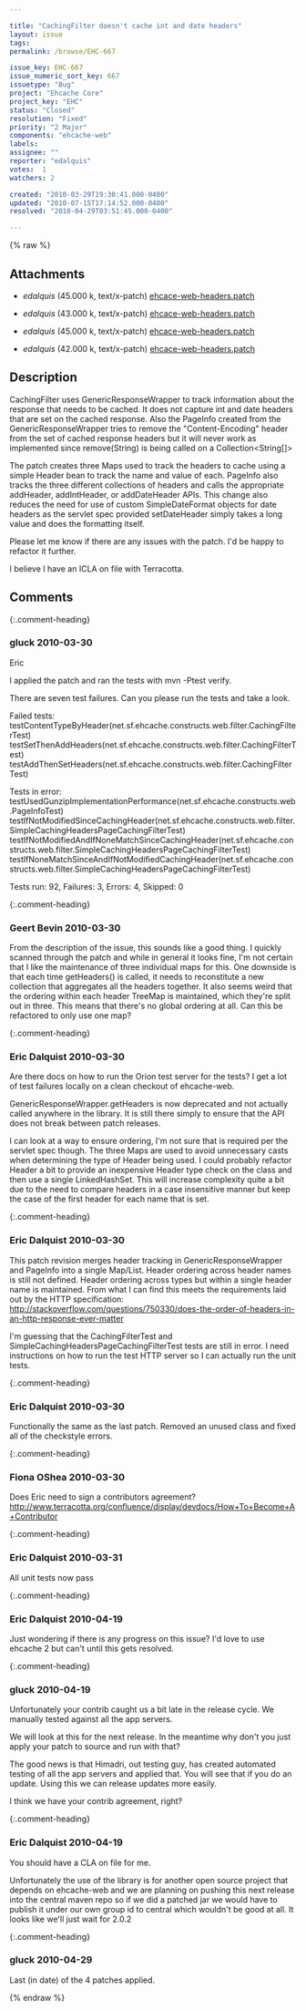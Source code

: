 ```yaml
---

title: "CachingFilter doesn't cache int and date headers"
layout: issue
tags: 
permalink: /browse/EHC-667

issue_key: EHC-667
issue_numeric_sort_key: 667
issuetype: "Bug"
project: "Ehcache Core"
project_key: "EHC"
status: "Closed"
resolution: "Fixed"
priority: "2 Major"
components: "ehcache-web"
labels: 
assignee: ""
reporter: "edalquis"
votes:  1
watchers: 2

created: "2010-03-29T19:30:41.000-0400"
updated: "2010-07-15T17:14:52.000-0400"
resolved: "2010-04-29T03:51:45.000-0400"

---
```




{% raw %}


## Attachments

* <em>edalquis</em> (45.000 k, text/x-patch) [ehcace-web-headers.patch](/attachments/EHC/EHC-667/ehcace-web-headers.patch)

* <em>edalquis</em> (43.000 k, text/x-patch) [ehcace-web-headers.patch](/attachments/EHC/EHC-667/ehcace-web-headers.patch)

* <em>edalquis</em> (45.000 k, text/x-patch) [ehcace-web-headers.patch](/attachments/EHC/EHC-667/ehcace-web-headers.patch)

* <em>edalquis</em> (42.000 k, text/x-patch) [ehcace-web-headers.patch](/attachments/EHC/EHC-667/ehcace-web-headers.patch)




## Description

<div markdown="1" class="description">

CachingFilter uses GenericResponseWrapper to track information about the response that needs to be cached. It does not capture int and date headers that are set on the cached response. Also the PageInfo created from the GenericResponseWrapper tries to remove the "Content-Encoding" header from the set of cached response headers but it will never work as implemented since remove(String) is being called on a Collection<String[]>

The patch creates three Maps used to track the headers to cache using a simple Header bean to track the name and value of each. PageInfo also tracks the three different collections of headers and calls the appropriate addHeader, addIntHeader, or addDateHeader APIs. This change also reduces the need for use of custom SimpleDateFormat objects for date headers as the servlet spec provided setDateHeader simply takes a long value and does the formatting itself.

Please let me know if there are any issues with the patch. I'd be happy to refactor it further.

I believe I have an ICLA on file with Terracotta.

</div>

## Comments


{:.comment-heading}
### **gluck** <span class="date">2010-03-30</span>

<div markdown="1" class="comment">

Eric

I applied the patch and ran the tests with  mvn -Ptest verify.

There are seven test failures. Can you please run the tests and take a look.

Failed tests: 
  testContentTypeByHeader(net.sf.ehcache.constructs.web.filter.CachingFilterTest)
  testSetThenAddHeaders(net.sf.ehcache.constructs.web.filter.CachingFilterTest)
  testAddThenSetHeaders(net.sf.ehcache.constructs.web.filter.CachingFilterTest)

Tests in error: 
  testUsedGunzipImplementationPerformance(net.sf.ehcache.constructs.web.PageInfoTest)
  testIfNotModifiedSinceCachingHeader(net.sf.ehcache.constructs.web.filter.SimpleCachingHeadersPageCachingFilterTest)
  testIfNotModifiedAndIfNoneMatchSinceCachingHeader(net.sf.ehcache.constructs.web.filter.SimpleCachingHeadersPageCachingFilterTest)
  testIfNoneMatchSinceAndIfNotModifiedCachingHeader(net.sf.ehcache.constructs.web.filter.SimpleCachingHeadersPageCachingFilterTest)

Tests run: 92, Failures: 3, Errors: 4, Skipped: 0



</div>


{:.comment-heading}
### **Geert Bevin** <span class="date">2010-03-30</span>

<div markdown="1" class="comment">

From the description of the issue, this sounds like a good thing. I quickly scanned through the patch and while in general it looks fine, I'm not certain that I like the maintenance of three individual maps for this. One downside is that each time getHeaders() is called, it needs to reconstitute a new collection that aggregates all the headers together. It also seems weird that the ordering within each header TreeMap is maintained, which they're split out in three. This means that there's no global ordering at all. Can this be refactored to only use one map?

</div>


{:.comment-heading}
### **Eric Dalquist** <span class="date">2010-03-30</span>

<div markdown="1" class="comment">

Are there docs on how to run the Orion test server for the tests? I get a lot of test failures locally on a clean checkout of ehcache-web.

GenericResponseWrapper.getHeaders is now deprecated and not actually called anywhere in the library. It is still there simply to ensure that the API does not break between patch releases.

I can look at a way to ensure ordering, I'm not sure that is required per the servlet spec though. The three Maps are used to avoid unnecessary casts when determining the type of Header being used. I could probably refactor Header a bit to provide an inexpensive Header type check on the class and then use a single LinkedHashSet. This will increase complexity quite a bit due to the need to compare headers in a case insensitive manner but keep the case of the first header for each name that is set.

</div>


{:.comment-heading}
### **Eric Dalquist** <span class="date">2010-03-30</span>

<div markdown="1" class="comment">

This patch revision merges header tracking in GenericResponseWrapper and PageInfo into a single Map/List. Header ordering across header names is still not defined. Header ordering across types but within a single header name is maintained. From what I can find this meets the requirements laid out by the HTTP specification: http://stackoverflow.com/questions/750330/does-the-order-of-headers-in-an-http-response-ever-matter

I'm guessing that the CachingFilterTest and SimpleCachingHeadersPageCachingFilterTest tests are still in error. I need instructions on how to run the test HTTP server so I can actually run the unit tests.

</div>


{:.comment-heading}
### **Eric Dalquist** <span class="date">2010-03-30</span>

<div markdown="1" class="comment">

Functionally the same as the last patch. Removed an unused class and fixed all of the checkstyle errors.

</div>


{:.comment-heading}
### **Fiona OShea** <span class="date">2010-03-30</span>

<div markdown="1" class="comment">

Does Eric need to sign a contributors agreement?
http://www.terracotta.org/confluence/display/devdocs/How+To+Become+A+Contributor

</div>


{:.comment-heading}
### **Eric Dalquist** <span class="date">2010-03-31</span>

<div markdown="1" class="comment">

All unit tests now pass

</div>


{:.comment-heading}
### **Eric Dalquist** <span class="date">2010-04-19</span>

<div markdown="1" class="comment">

Just wondering if there is any progress on this issue? I'd love to use ehcache 2 but can't until this gets resolved.

</div>


{:.comment-heading}
### **gluck** <span class="date">2010-04-19</span>

<div markdown="1" class="comment">

Unfortunately your contrib caught us a bit late in the release cycle. We manually tested against all the app servers. 

We will look at this for the next release. In the meantime why don't you just apply your patch to source and run with that? 

The good news is that Himadri, out testing guy, has created automated testing of all the app servers and applied that. You will see that if you do an update. Using this we can release updates more easily.

I think we have your contrib agreement, right?


</div>


{:.comment-heading}
### **Eric Dalquist** <span class="date">2010-04-19</span>

<div markdown="1" class="comment">

You should have a CLA on file for me.

Unfortunately the use of the library is for another open source project that depends on ehcache-web and we are planning on pushing this next release into the central maven repo so if we did a patched jar we would have to publish it under our own group id to central which wouldn't be good at all. It looks like we'll just wait for 2.0.2

</div>


{:.comment-heading}
### **gluck** <span class="date">2010-04-29</span>

<div markdown="1" class="comment">

Last (in date) of the 4 patches applied. 

</div>



{% endraw %}
